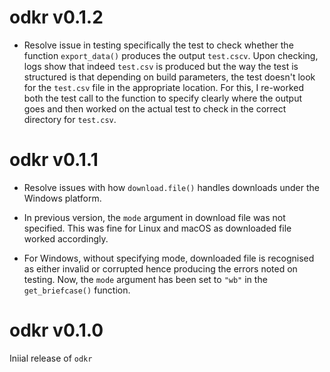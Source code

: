 # odkr v0.1.2
* Resolve issue in testing specifically the test to check whether the function 
`export_data()` produces the output `test.cscv`. Upon checking, logs show that 
indeed `test.csv` is produced but the way the test is structured is that depending 
on build parameters, the test doesn't look for the `test.csv` file in the appropriate
location. For this, I re-worked both the test call to the function to specify
clearly where the output goes and then worked on the actual test to check in the
correct directory for `test.csv`.

# odkr v0.1.1
* Resolve issues with how `download.file()` handles downloads under the Windows
platform.

* In previous version, the `mode` argument in download file was not
specified. This was fine for Linux and macOS as downloaded file worked accordingly.

* For Windows, without specifying mode, downloaded file is recognised as either
invalid or corrupted hence producing the errors noted on testing. Now, the
`mode` argument has been set to `"wb"` in the `get_briefcase()` function.

# odkr v0.1.0
Iniial release of `odkr`
